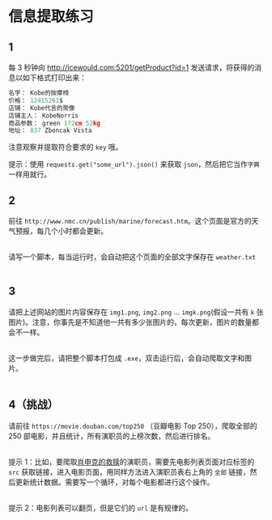 # 信息提取练习

## 1
每 3 秒钟向 http://icewould.com:5201/getProduct?id=1 发送请求，将获得的消息以如下格式打印出来：

```python
名字： Kobe的按摩椅
价格： 12415261$
店铺： Kobe代言的聚像
店铺主人： KobeNorris
商品参数： green 172cm 52kg
地址： 837 Zboncak Vista
```

注意观察并提取符合要求的 `key` 哦。

提示：使用 `requests.get("some_url").json()` 来获取 `json`，然后把它当作`字典`一样用就行。

## 2

前往 `http://www.nmc.cn/publish/marine/forecast.htm`。这个页面是官方的天气预报，每几个小时都会更新。  
<br>

请写一个脚本，每当运行时，会自动把这个页面的全部文字保存在 `weather.txt`  
<br>

## 3
请把上述网站的图片内容保存在 `img1.png`, `img2.png` ... `imgk.png`(假设一共有 `k` 张图片)。注意，你事先是不知道他一共有多少张图片的，每次更新，图片的数量都会不一样。  
<br>

这一步做完后，请把整个脚本打包成 `.exe`，双击运行后，会自动爬取文字和图片。  
<br>

## 4（挑战）
请前往 `https://movie.douban.com/top250` （豆瓣电影 Top 250），爬取全部的 250 部电影，并且统计，所有演职员的上榜次数，然后进行排名。  
<br>

提示 1：比如，要爬取[肖申克的救赎](https://movie.douban.com/subject/1292052/)的演职员，需要先电影列表页面对应标签的 `src` 获取链接，进入电影页面，用同样方法进入演职员表右上角的 `全部` 链接，然后更新统计数据。需要写一个循环，对每个电影都进行这个操作。  
<br>

提示 2：电影列表可以翻页，但是它们的 `url` 是有规律的。  
<br>

